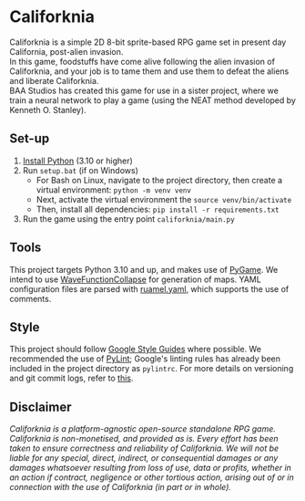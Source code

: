# Califorknia
Califorknia is a simple 2D 8-bit sprite-based RPG game set in present day California, post-alien invasion.  
In this game, foodstuffs have come alive following the alien invasion of Califorknia, and your job is to tame them and use them to defeat the aliens and liberate Califorknia.  
BAA Studios has created this game for use in a sister project, where we train a neural network to play a game (using the NEAT method developed by Kenneth O. Stanley).

## Set-up
1. [Install Python](https://community.chocolatey.org/packages/python/3.10.7) (3.10 or higher)
2. Run `setup.bat` (if on Windows)  
    - For Bash on Linux, navigate to the project directory, then create a virtual environment: `python -m venv venv`
    - Next, activate the virtual environment the `source venv/bin/activate`
    - Then, install all dependencies: `pip install -r requirements.txt`
3. Run the game using the entry point `califorknia/main.py`

## Tools
This project targets Python 3.10 and up, and makes use of [PyGame](https://pypi.org/project/pygame/). We intend to use [WaveFunctionCollapse](https://github.com/mxgmn/WaveFunctionCollapse) for generation of maps. YAML configuration files are parsed with [ruamel.yaml](https://pypi.org/project/ruamel.yaml/), which supports the use of comments.

## Style
This project should follow [Google Style Guides](https://github.com/google/styleguide) where possible. We recommended the use of [PyLint](https://stackoverflow.com/questions/38134086/how-to-run-pylint-with-pycharm/46409649#46409649); Google's linting rules has already been included in the project directory as `pylintrc`.
For more details on versioning and git commit logs, refer to [this](https://github.com/TEAM-SPIRIT-Productions/styleguide).

## Disclaimer

*Califorknia is a platform-agnostic open-source standalone RPG game. Califorknia is non-monetised, and provided as is. Every effort has been taken to ensure correctness and reliability of Califorknia. We will not be liable for any special, direct, indirect, or consequential damages or any damages whatsoever resulting from loss of use, data or profits, whether in an action if contract, negligence or other tortious action, arising out of or in connection with the use of Califorknia (in part or in whole).*